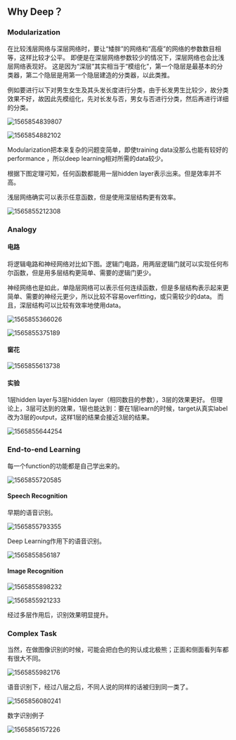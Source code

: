 ## Why Deep？

### Modularization

在比较浅层网络与深层网络时，要让“矮胖”的网络和“高瘦”的网络的参数数目相等，这样比较才公平。 
即便是在深层网络参数较少的情况下，深层网络也会比浅层网络表现好。 
这是因为“深层”其实相当于“模组化”，第一个隐层是最基本的分类器，第二个隐层是用第一个隐层建造的分类器，以此类推。 

例如要进行以下对男生女生及其头发长度进行分类，由于长发男生比较少，故分类效果不好，故因此先模组化，先对长发与否，男女与否进行分类，然后再进行详细的分类。

![1565854839807](assets/1565854839807.png)

![1565854882102](assets/1565854882102.png)



Modularization把本来复杂的问题变简单，即使training data没那么也能有较好的performance ，所以deep learning相对所需的data较少。

根据下图定理可知，任何函数都能用一层hidden layer表示出来。但是效率并不高。

浅层网络确实可以表示任意函数，但是使用深层结构更有效率。 

![1565855212308](assets/1565855212308.png)



### Analogy

#### 电路

将逻辑电路和神经网络对比如下图。逻辑门电路，用两层逻辑门就可以实现任何布尔函数，但是用多层结构更简单、需要的逻辑门更少。 

神经网络也是如此，单隐层网络可以表示任何连续函数，但是多层结构表示起来更简单、需要的神经元更少，所以比较不容易overfitting，或只需较少的data。 
而且，深层结构可以比较有效率地使用data。 

![1565855366026](assets/1565855366026.png)

![1565855375189](assets/1565855375189.png)



#### 窗花

![1565855613738](assets/1565855613738.png)



#### 实验

1层hidden layer与3层hidden layer（相同数目的参数），3层的效果更好。 
但理论上，3层可达到的效果，1层也能达到：要在1层learn的时候，target从真实label改为3层的output，这样1层的结果会接近3层的结果。

![1565855644254](assets/1565855644254.png)



### End-to-end Learning

每一个function的功能都是自己学出来的。

![1565855720585](assets/1565855720585.png)



#### Speech Recognition

早期的语音识别。

![1565855793355](assets/1565855793355.png)



Deep Learning作用下的语音识别。

![1565855856187](assets/1565855856187.png)

#### Image Recognition

![1565855898232](assets/1565855898232.png)

![1565855921233](assets/1565855921233.png)

经过多层作用后，识别效果明显提升。



### Complex Task

当然，在做图像识别的时候，可能会把白色的狗认成北极熊；正面和侧面看列车都有很大不同。

![1565855982176](assets/1565855982176.png)

语音识别下，经过八层之后，不同人说的同样的话被归到同一类了。

![1565856080241](assets/1565856080241.png)

数字识别例子

![1565856157226](assets/1565856157226.png)



